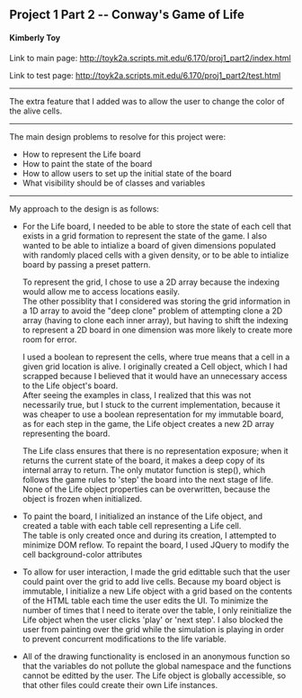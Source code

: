 ## Project 1 Part 2 -- Conway's Game of Life 
#### Kimberly Toy

Link to main page: http://toyk2a.scripts.mit.edu/6.170/proj1_part2/index.html

Link to test page: http://toyk2a.scripts.mit.edu/6.170/proj1_part2/test.html

- - -
The extra feature that I added was to allow the user to change the color of the alive cells.  

- - -
The main design problems to resolve for this project were:

- How to represent the Life board
- How to paint the state of the board
- How to allow users to set up the initial state of the board
- What visibility should be of classes and variables

- - -
My approach to the design is as follows:

- For the Life board, I needed to be able to store the state of each cell that exists in a grid formation to represent 
the state of the game.  I also wanted to be able to intialize a board of given dimensions populated with randomly placed 
cells with a given density, or to be able to intialize board by passing a preset pattern.  

    To represent the grid, I chose to use a 2D array because the indexing would allow me to access locations easily.  
The other possiblity that I considered was storing the grid information in a 1D array to avoid the "deep clone" problem 
of attempting clone a 2D array (having to clone each inner array), but having to shift the indexing to represent a 
2D board in one dimension was more likely to create more room for error.  

    I used a boolean to represent the cells, where true means that a cell in a given grid location is alive.  I originally 
created a Cell object, which I had scrapped because I believed that it would have an unnecessary access to the Life object's board.  
After seeing the examples in class, I realized that this was not necessarily true, but I stuck to the current implementation, because
it was cheaper to use a boolean representation for my immutable board, as for each step in the game, the Life object creates a new 2D
array representing the board.  

    The Life class ensures that there is no representation exposure; when it returns the current state of the board, it makes a deep 
copy of its internal array to return.  The only mutator function is step(), which follows the game rules to 'step' the board into 
the next stage of life.  None of the Life object properties can be overwritten, because the object is frozen when initialized.  

- To paint the board, I initialized an instance of the Life object, and created a table with each table cell representing a Life cell.  
The table is only created once and during its creation, I attempted to minimize DOM reflow.  To repaint the board, I used JQuery to 
modify the cell background-color attributes

- To allow for user interaction, I made the grid edittable such that the user could paint over the grid to add live cells.  Because my board object is immutable, I initialize a new Life object with a grid based on the contents of the HTML table each time the user edits the UI.  To minimize the number of times that I need to iterate over the table, I only reinitialize the Life object when the user clicks 'play' or 'next step'.  I also blocked the user from painting over the grid while the simulation is playing in order to prevent concurrent modifications to the life variable.  

- All of the drawing functionality is enclosed in an anonymous function so that the variables do not pollute the global namespace 
and the functions cannot be editted by the user.  The Life object is globally accessible, so that other files could create their 
own Life instances.  